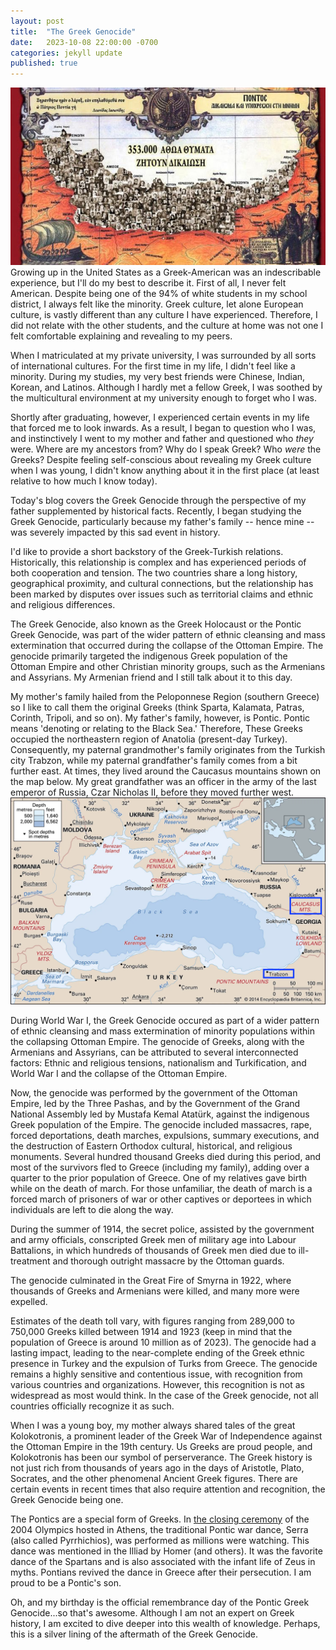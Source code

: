 ```yaml
---
layout: post
title:  "The Greek Genocide"
date:   2023-10-08 22:00:00 -0700
categories: jekyll update
published: true
---
```

![The Greek Genocide](/images/greek-genocide.jpeg)
Growing up in the United States as a Greek-American was an indescribable experience, but I'll do my best to describe it. First of all, I never felt American. Despite being one of the 94% of white students in my school district, I always felt like the minority. Greek culture, let alone European culture, is vastly different than any culture I have experienced. Therefore, I did not relate with the other students, and the culture at home was not one I felt comfortable explaining and revealing to my peers.

When I matriculated at my private university, I was surrounded by all sorts of international cultures. For the first time in my life, I didn't feel like a minority. During my studies, my very best friends were Chinese, Indian, Korean, and Latinos. Although I hardly met a fellow Greek, I was soothed by the multicultural environment at my university enough to forget who I was.

Shortly after graduating, however, I experienced certain events in my life that forced me to look inwards. As a result, I began to question who I was, and instinctively I went to my mother and father and questioned who *they* were. Where are my ancestors from? Why do I speak Greek? Who *were* the Greeks? Despite feeling self-conscious about revealing my Greek culture when I was young, I didn't know anything about it in the first place (at least relative to how much I know today).

Today's blog covers the Greek Genocide through the perspective of my father supplemented by historical facts. Recently, I began studying the Greek Genocide, particularly because my father's family -- hence mine -- was severely impacted by this sad event in history. 

I'd like to provide a short backstory of the Greek-Turkish relations. Historically, this relationship is complex and has experienced periods of both cooperation and tension. The two countries share a long history, geographical proximity, and cultural connections, but the relationship has been marked by disputes over issues such as territorial claims and ethnic and religious differences.

The Greek Genocide, also known as the Greek Holocaust or the Pontic Greek Genocide, was part of the wider pattern of ethnic cleansing and mass extermination that occurred during the collapse of the Ottoman Empire. The genocide primarily targeted the indigenous Greek population of the Ottoman Empire and other Christian minority groups, such as the Armenians and Assyrians. My Armenian friend and I still talk about it to this day.

My mother's family hailed from the Peloponnese Region (southern Greece) so I like to call them the original Greeks (think Sparta, Kalamata, Patras, Corinth, Tripoli, and so on). My father's family, however, is Pontic. Pontic means 'denoting or relating to the Black Sea.' Therefore, These Greeks occupied the northeastern region of Anatolia (present-day Turkey). Consequently, my paternal grandmother's family originates from the Turkish city Trabzon, while my paternal grandfather's family comes from a bit further east. At times, they lived around the Caucasus mountains shown on the map below. My great grandfather was an officer in the army of the last emperor of Russia, Czar Nicholas II, before they moved further west.
![Black Sea](/images/black-sea.png)

During World War I, the Greek Genocide occured as part of a wider pattern of ethnic cleansing and mass extermination of minority populations within the collapsing Ottoman Empire. The genocide of Greeks, along with the Armenians and Assyrians, can be attributed to several interconnected factors: Ethnic and religious tensions, nationalism and Turkification, and World War I and the collapse of the Ottoman Empire.

Now, the genocide was performed by the government of the Ottoman Empire, led by the Three Pashas, and by the Government of the Grand National Assembly led by Mustafa Kemal Atatürk, against the indigenous Greek population of the Empire. The genocide included massacres, rape, forced deportations, death marches, expulsions, summary executions, and the destruction of Eastern Orthodox cultural, historical, and religious monuments. Several hundred thousand Greeks died during this period, and most of the survivors fled to Greece (including my family), adding over a quarter to the prior population of Greece. One of my relatives gave birth while on the death of march. For those unfamiliar, the death of march is a forced march of prisoners of war or other captives or deportees in which individuals are left to die along the way. 

During the summer of 1914, the secret police, assisted by the government and army officials, conscripted Greek men of military age into Labour Battalions, in which hundreds of thousands of Greek men died due to ill-treatment and thorough outright massacre by the Ottoman guards.

The genocide culminated in the Great Fire of Smyrna in 1922, where thousands of Greeks and Armenians were killed, and many more were expelled.

Estimates of the death toll vary, with figures ranging from 289,000 to 750,000 Greeks killed between 1914 and 1923 (keep in mind that the population of Greece is around 10 million as of 2023). The genocide had a lasting impact, leading to the near-complete ending of the Greek ethnic presence in Turkey and the expulsion of Turks from Greece. The genocide remains a highly sensitive and contentious issue, with recognition from various countries and organizations. However, this recognition is not as widespread as most would think. In the case of the Greek genocide, not all countries officially recognize it as such.

When I was a young boy, my mother always shared tales of the great Kolokotronis, a prominent leader of the Greek War of Independence against the Ottoman Empire in the 19th century. Us Greeks are proud people, and Kolokotronis has been our symbol of perserverance. The Greek history is not just rich from thousands of years ago in the days of Aristotle, Plato, Socrates, and the other phenomenal Ancient Greek figures. There are certain events in recent times that also require attention and recognition, the Greek Genocide being one.

The Pontics are a special form of Greeks. In [the closing ceremony](https://www.youtube.com/watch?v=vJbzez0uJIM) of the 2004 Olympics hosted in Athens, the traditional Pontic war dance, Serra (also called Pyrrhichios), was performed as millions were watching. This dance was mentioned in the Illiad by Homer (and others). It was the favorite dance of the Spartans and is also associated with the infant life of Zeus in myths. Pontians revived the dance in Greece after their persecution. I am proud to be a Pontic's son.

Oh, and my birthday is the official remembrance day of the Pontic Greek Genocide...so that's awesome. Although I am not an expert on Greek history, I am excited to dive deeper into this wealth of knowledge. Perhaps, this is a silver lining of the aftermath of the Greek Genocide.